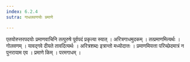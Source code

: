 ```yaml
---
index: 6.2.4
sutra: गाधलवणयोः प्रमाणे

---
```

 एतयोरुत्तरपदयोः प्रमाणवाचिनि तत्पुरुषे पूर्वपदं प्रकृत्या स्यात् । अरित्रगाधमुदकम् । तत्प्रमाणमित्यर्थः । गोलवणम् । यावद्गवे दीयते तावदित्यर्थः । अरित्रशब्दः इत्रान्तो मध्योदात्तः । प्रमाणमियत्ता परिच्छेदमात्रं न पुनरायाम एव । प्रमाणे किम् । परमगाधम् ।